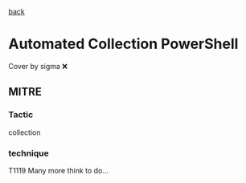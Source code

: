 [back](../index.md)
# Automated Collection PowerShell
Cover by sigma :x: 
## MITRE
### Tactic
collection
### technique
T1119
Many more think to do...